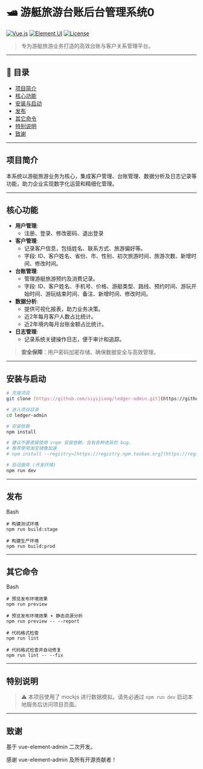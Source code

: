 # 🛥️ 游艇旅游台账后台管理系统0

[![Vue.js](https://img.shields.io/badge/Vue-2.6.14-brightgreen.svg)](https://vuejs.org/)
[![Element UI](https://img.shields.io/badge/Element--UI-2.15.6-blue.svg)](https://element.eleme.io/)
[![License](https://img.shields.io/badge/license-MIT-blue.svg)](LICENSE)

> 专为游艇旅游业务打造的高效台账与客户关系管理平台。

---

## 📑 目录

- [项目简介](#项目简介)
- [核心功能](#核心功能)
- [安装与启动](#安装与启动)
- [发布](#发布)
- [其它命令](#其它命令)
- [特别说明](#特别说明)
- [致谢](#致谢)

---

## 项目简介

本系统以游艇旅游业务为核心，集成客户管理、台账管理、数据分析及日志记录等功能，助力企业实现数字化运营和精细化管理。

---

## 核心功能

-   **用户管理**:
    * 注册、登录、修改密码、退出登录
-   **客户管理**:
    * 记录客户信息，包括姓名、联系方式、旅游偏好等。
    * 字段: ID、客户姓名、省份、市、性别、初次旅游时间、旅游次数、新增时间、修改时间。
-   **台账管理**:
    * 管理游艇旅游预约及消费记录。
    * 字段: ID、客户姓名、手机号、价格、游艇类型、路线、预约时间、游玩开始时间、游玩结束时间、备注、新增时间、修改时间。
-   **数据分析**:
    * 提供可视化报表，助力业务决策。
    * 近2年每月客户人数占比统计。
    * 近2年境内每月台账金额占比统计。
-   **日志管理**:
    * 记录系统关键操作日志，便于审计和追踪。

> **安全保障**：用户密码加密存储，确保数据安全与高效管理。

---

## 安装与启动

```bash
# 克隆项目
git clone [https://github.com/siyijiang/ledger-admin.git](https://github.com/siyijiang/ledger-admin.git) # Or your new repository URL

# 进入项目目录
cd ledger-admin

# 安装依赖
npm install

# 建议不要直接使用 cnpm 安装依赖，会有各种诡异的 bug。
# 推荐使用淘宝镜像加速
# npm install --registry=[https://registry.npm.taobao.org](https://registry.npm.taobao.org)

# 启动服务 (开发环境)
npm run dev
````

---

## 发布

Bash

```
# 构建测试环境
npm run build:stage

# 构建生产环境
npm run build:prod
```

---

## 其它命令

Bash

```
# 预览发布环境效果
npm run preview

# 预览发布环境效果 + 静态资源分析
npm run preview -- --report

# 代码格式检查
npm run lint

# 代码格式检查并自动修复
npm run lint -- --fix
```

---

## 特别说明

> ⚠️ 本项目使用了 mockjs 进行数据模拟。请务必通过 `npm run dev` 启动本地服务后访问项目页面。

---

## 致谢

基于 vue-element-admin 二次开发。

感谢 vue-element-admin 及所有开源贡献者！